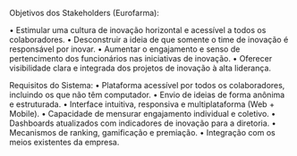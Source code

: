 Objetivos dos Stakeholders (Eurofarma):

•	Estimular uma cultura de inovação horizontal e acessível a todos os colaboradores.
•	Desconstruir a ideia de que somente o time de inovação é responsável por inovar.
•	Aumentar o engajamento e senso de pertencimento dos funcionários nas iniciativas de inovação.
•	Oferecer visibilidade clara e integrada dos projetos de inovação à alta liderança.


Requisitos do Sistema:
•	Plataforma acessível por todos os colaboradores, incluindo os que não têm computador.
•	Envio de ideias de forma anônima e estruturada.
•	Interface intuitiva, responsiva e multiplataforma (Web + Mobile).
•	Capacidade de mensurar engajamento individual e coletivo.
•	Dashboards atualizados com indicadores de inovação para a diretoria.
•	Mecanismos de ranking, gamificação e premiação.
•	Integração com os meios existentes da empresa.
